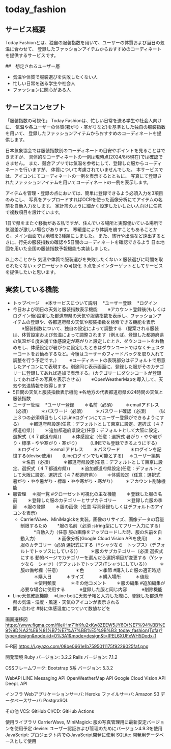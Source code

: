 # today_fashion

## サービス概要
Today Fashionとは、独自の服装指数を用いて、ユーザーの体質および当日の気温に合わせて、
登録したファッションアイテムからおすすめのコーディネートを提供するサービスです。

##　想定されるユーザー層
- 気温や体質で服装選びを失敗したくない人
- 忙しい日常を送る学生や社会人
- ファッションに関心がある人

## サービスコンセプト
「服装指数の可視化」
Today Fashionは、忙しい日常を送る学生や社会人向けに、
気温や各ユーザーの体質(暑がり・寒がりなど)を基準とした独自の服装指数を用いて、
登録したファッションアイテムからおすすめのコーディネートを提供します。

日本気象協会では服装指数別のコーディネートの目安やポイントを見ることはできますが、
具体的なコーディネートの一例は現時点(2024/8/5現在)では確認できません。
また、競合アプリでは気温を参考にして、登録した服からコーディネートを行いますが、
体質について考慮されていませんでした。
本サービスでは、アイコンにてコーディネートの一例を表示するとともに、
写真にて登録されたファッションアイテムを用いてコーディネートの一例を表示します。

アイテムを管理・登録の点においては、簡単に登録できるよう必須入力を3項目のみにし、
写真をアップロードすればOCRを使った画像分析にてアイテムの名前を自動入力をします。
家計簿のように細かく設定したいしたい人向けに任意で複数項目を設けています。

1日で県をまたぐ移動がある私ですが、住んでいる場所と実際働いている場所で気温差が激しい場合があります。
寒暖差により体調を崩すこともあることから、メイン画面では地域を2種類にしました。
また、旅行や出張など遠出するときに、行先の服装指数の確認や5日間のコーディネートを確認できるよう
日本地図を用いた全国の服装指数予報機能も実装しました。

以上のことから
気温や体質で服装選びを失敗したくない x 服装選びに時間を取られたくない x クローゼットの可視化 
３点をメインターゲットとしてサービスを提供したいと思います。

## 実装している機能
* トップページ
　※本サービスについて説明
　*ユーザー登録
　*ログイン
* 今日および明日の天気と服装指数表示機能
　　※アカウント登録後(もしくはログイン後)設定した都道府県の天気や服装指数を表示し、ファッションアイテムの登録や、各都道府県の天気や服装指数を検索できる機能を表示
　　※服装指数について、独自の設定によって調整する
     （提案される服装は、体質設定および気温によって調整されます（例えば、登録した都道府県の気温が６度未満で体感設定が寒がりと設定したとき、ダウンコートをお勧めをし、体感設定が暑がりに設定したときはダウンコートではなくチェスターコートをお勧めするなど。今後はユーザーのフィードバックを取り入れて調整を行う予定です。）
　　※コーディネートの表現部分はデフォルトで用意したアイコンにて表現する。別途同じ表示画面に、登録した服がそのカテゴリーに登録してあれば追加で表示する。(カテゴリーにダウンコートが登録してあればその写真を表示させる)
　　※OpenWeatherMapを導入して、天気や気温情報を取得します
* 5日間の天気と服装指数表示機能
  ※各地方の代表都道府県の24時間の天気と服装指数
* ユーザー管理
　*ユーザー登録
　　＊名前（必須）
　　＊emailアドレス（必須）
　　＊パスワード（必須）
　　＊パスワード確認（必須）
　　(以上３つの必須項目もしくはLineログインにてユーザー登録ができるようにする)
　　＊都道府県設定(任意：デフォルトとして東京に設定、選択式（４７都道府県）)
　　＊追加都道府県設定(任意：デフォルトとして大阪に設定、選択式（４７都道府県）)
　　＊体感設定（任意：選択式 暑がり・やや暑がり・標準・やや寒がり・寒がり）
　　（LINEでも登録できるようにする）
　＊ログイン
　　＊emailアドレス
　　＊パスワード
　　＊ログインを記憶する(devise使用)
　　(Lineログインでも可能とする)
　＊ユーザー編集
　　＊名前（必須）
　　＊都道府県設定(任意：デフォルトとして東京に設定、選択式（４７都道府県）)
　　＊追加都道府県設定(任意：デフォルトとして大阪に設定、選択式（４７都道府県）)
　　＊体感設定（任意：選択式 暑がり・やや暑がり・標準・やや寒がり・寒がり）
　　＊アカウント削除機能
* 服管理
　＊服一覧 #クローゼット可視化の主な機能
　　＊登録した服の名前
　　＊登録した服のカテゴリーとサブカテゴリー
　　＊登録した服の季節
　＊服の登録
　　＊服の画像（任意 写真登録もしくはデフォルトのアイコンを表示）
     * CarrierWave、MiniMagickを実装。画像のリサイズ、画像データの容量制限するため
　　*服の名前（必須 :string型にしてフリー入力にする）
　　　*自動入力（任意 服の画像をアップロードした時、服の名前を自動入力）
　　　　＊画像分析(Google Cloud Vision APIを使用)
　　＊服のカテゴリー（必須 選択式にする（Yシャツなら　トップス）（デフォルトでトップスにしている））
　　＊服のサブカテゴリー（必須 選択式にする 動的ページでカテゴリーを選んだら選択項目が変更する（Yシャツなら　シャツ）（デフォルトでトップス/Tシャツにしている））
　　＊服の備考欄（任意）
　　　＊色
　　　＊季節 #購入した服の適正時期
　　　＊購入日
　　　＊サイズ
　　　＊購入場所
　　　＊値段
　　　＊使用頻度
　　　＊その他コメント
　　＊服の編集 #追加編集が必要な場合に使用する
　　　※登録した服と同じ内容
　　　※削除機能
* Line天気確認機能
　※Line botに天気予報と入力した際に、登録した都道府県の気温・湿度・風速・天気のアイコンが表示される
* 問い合わせ #特に体感温度につていて数値などを


画面遷移図
https://www.figma.com/file/Hm71hKfu2xKw8ZEEW5JY6O/%E7%94%BB%E9%9D%A2%E9%81%B7%E7%A7%BB%E5%9B%B3_today_fashion(Tofa)?type=design&node-id=0%3A1&mode=design&t=lPEL6XUFxWH5Dodx-1

E-R図
https://i.gyazo.com/08be0661e1b7595011175f9229025faf.png

開発環境
Ruby バージョン: 3.2.2
Rails バージョン: 7.1.2

CSSフレームワーク: Bootstrap 5系
バージョン: 5.3.2

WebAPI
LINE Messaging API 
OpenWeatherMap API
Google Cloud Vision API
DeepL API

インフラ
Webアプリケーションサーバ: Heroku
ファイルサーバ: Amazon S3
データベースサーバ: PostgraSQL

その他
VCS: GitHub
CI/CD: GitHub Actions

使用ライブラリ
CarrierWave, MiniMagick: 服の写真管理用に最新安定バージョンを使用予定
devise: ユーザー認証および管理のためにバージョン4.9.3を使用
JavaScript: プロジェクト内でのJavaScript開発に使用
SQLite: 開発用データベースとして使用
